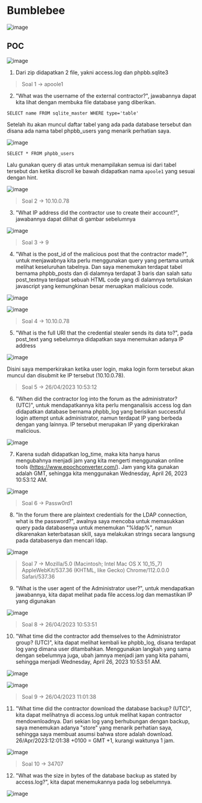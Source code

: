 # Bumblebee

![image](https://github.com/tkxldk/HTBlue/assets/89120989/c4311f80-cf1f-4fd8-94da-f87067508d60)

## POC

![image](https://github.com/tkxldk/HTBlue/assets/89120989/77b41d99-b8c0-4c68-a296-251cc31a84f3)

1. Dari zip didapatkan 2 file, yakni access.log dan phpbb.sqlite3


> Soal 1 -> apoole1
2. "What was the username of the external contractor?", jawabannya dapat kita lihat dengan membuka file database yang diberikan.

`SELECT name FROM sqlite_master WHERE type='table'`

Setelah itu akan muncul daftar tabel yang ada pada database tersebut dan disana ada nama tabel phpbb_users yang menarik perhatian saya.

![image](https://github.com/tkxldk/HTBlue/assets/89120989/f61abe91-74bc-4cd7-b36b-ec8c6c52f468)

`SELECT * FROM phpbb_users`

Lalu gunakan query di atas untuk menampilakan semua isi dari tabel tersebut dan ketika discroll ke bawah didapatkan nama `apoole1` yang sesuai dengan hint.

![image](https://github.com/tkxldk/HTBlue/assets/89120989/7e6ce311-81e5-41e4-a278-981b5220de72)


> Soal 2 -> 10.10.0.78
3. "What IP address did the contractor use to create their account?", jawabannya dapat dilihat di gambar sebelumnya

![image](https://github.com/tkxldk/HTBlue/assets/89120989/63fe4828-cb99-4dfd-9f34-cfd74db4f683)


> Soal 3 -> 9
4. "What is the post_id of the malicious post that the contractor made?", untuk menjawabnya kita perlu menggunakan query yang pertama untuk melihat keseluruhan tabelnya. Dan saya menemukan terdapat tabel bernama phpbb_posts dan di dalamnya terdapat 3 baris dan salah satu post_textnya terdapat sebuah HTML code yang di dalamnya tertuliskan javascript yang kemungkinan besar meruapkan malicious code.

![image](https://github.com/tkxldk/HTBlue/assets/89120989/88363eba-127a-434d-8ad7-55d6e2db49bb)

![image](https://github.com/tkxldk/HTBlue/assets/89120989/18b5efe6-196a-4b6a-a03a-e2c549d450d6)


> Soal 4 -> 10.10.0.78
5. "What is the full URI that the credential stealer sends its data to?", pada post_text yang sebelumnya didapatkan saya menemukan adanya IP address

![image](https://github.com/tkxldk/HTBlue/assets/89120989/c6633aa4-1e2e-46ac-9bb8-9e09378edacc)

Disini saya memperkirakan ketika user login, maka login form tersebut akan muncul dan disubmit ke IP tersebut (10.10.0.78).


> Soal 5 -> 26/04/2023 10:53:12
6. "When did the contractor log into the forum as the administrator? (UTC)", untuk mendapatkannya kita perlu menganalisis access log dan didapatkan database bernama phpbb_log yang berisikan successful login attempt untuk administrator, namun terdapat IP yang berbeda dengan yang lainnya. IP tersebut merupakan IP yang diperkirakan malicious.

![image](https://github.com/tkxldk/HTBlue/assets/89120989/e13916e7-b147-489d-8d18-b45d17e0bc7a)

7. Karena sudah didapatkan log_time, maka kita hanya harus mengubahnya menjadi jam yang kita mengerti menggunakan online tools (https://www.epochconverter.com/). Jam yang kita gunakan adalah GMT, sehingga kita menggunakan Wednesday, April 26, 2023 10:53:12 AM.

![image](https://github.com/tkxldk/HTBlue/assets/89120989/3a9405d7-f52e-4cda-9313-f15982542eb5)


> Soal 6 -> Passw0rd1
8. "In the forum there are plaintext credentials for the LDAP connection, what is the password?", awalnya saya mencoba untuk memasukkan query pada databasenya untuk menemukan "%ldap%", namun dikarenakan keterbatasan skill, saya melakukan strings secara langsung pada databasenya dan mencari ldap.

![image](https://github.com/tkxldk/HTBlue/assets/89120989/b3495ab8-fca4-4f60-af84-67011d9151c3)


> Soal 7 -> Mozilla/5.0 (Macintosh; Intel Mac OS X 10_15_7) AppleWebKit/537.36 (KHTML, like Gecko) Chrome/112.0.0.0 Safari/537.36
9. "What is the user agent of the Administrator user?", untuk mendapatkan jawabannya, kita dapat melihat pada file access.log dan memastikan IP yang digunakan

![image](https://github.com/tkxldk/HTBlue/assets/89120989/2a414262-4961-47fc-b417-b6c377246f18)


> Soal 8 -> 26/04/2023 10:53:51
10. "What time did the contractor add themselves to the Administrator group? (UTC)", kita dapat melihat kembali ke phpbb_log, disana terdapat log yang dimana user ditambahkan. Menggunakan langkah yang sama dengan sebelumnya juga, ubah jamnya menjadi jam yang kita pahami, sehingga menjadi Wednesday, April 26, 2023 10:53:51 AM.

![image](https://github.com/tkxldk/HTBlue/assets/89120989/0e692bdb-21eb-44bb-9723-d83582e0e424)

![image](https://github.com/tkxldk/HTBlue/assets/89120989/b55b3eea-481c-4797-8035-6e0fe85654b9)


> Soal 9 -> 26/04/2023 11:01:38
11. "What time did the contractor download the database backup? (UTC)", kita dapat melihatnya di access.log untuk melihat kapan contractor mendownloadnya. Dari sekian log yang berhubungan dengan backup, saya menemukan adanya "store" yang menarik perhatian saya, sehingga saya membuat asumsi bahwa store adalah download. 26/Apr/2023:12:01:38 +0100 = GMT +1, kurangi waktunya 1 jam.

![image](https://github.com/tkxldk/HTBlue/assets/89120989/f17cda6e-88c2-46f7-8f4b-3b70ceee326a)


> Soal 10 -> 34707
12. "What was the size in bytes of the database backup as stated by access.log?", kita dapat menemukannya pada log sebelumnya.

![image](https://github.com/tkxldk/HTBlue/assets/89120989/635bb504-4786-4079-a5c5-1767b81e0ac6)

